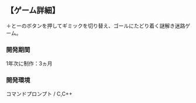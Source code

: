 ## 【ゲーム詳細】
＋とーのボタンを押してギミックを切り替え、ゴールにたどり着く謎解き迷路ゲーム。

### 開発期間
1年次に制作：3ヵ月

### 開発環境
コマンドプロンプト / C,C++
